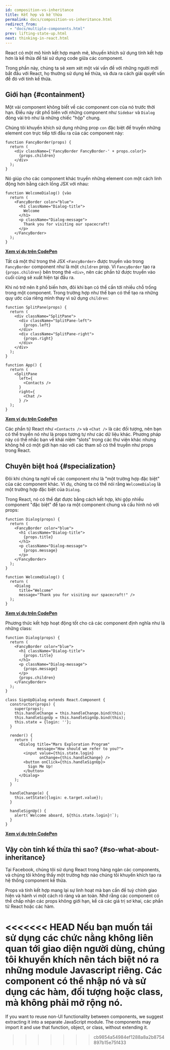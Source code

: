 ```yaml
---
id: composition-vs-inheritance
title: Kết hợp và kế thừa
permalink: docs/composition-vs-inheritance.html
redirect_from:
  - "docs/multiple-components.html"
prev: lifting-state-up.html
next: thinking-in-react.html
---
```


React có một mô hình kết hợp mạnh mẽ, khuyến khích sử dụng tính kết hợp hơn là kế thừa để tái sử dụng code giữa các component.

Trong phần này, chúng ta sẽ xem xét một vài vấn đề với những người mới bắt đầu với React, họ thường sử dụng kế thừa, và đưa ra cách giải quyết vấn đề đó với tính kế thừa.

## Giới hạn {#containment}

Một vài component không biết về các component con của nó trước thời hạn. Điều này rất phổ biến với những component như `Sidebar` và `Dialog` đóng vài trò như là những chiếc "hộp" chung.

Chúng tôi khuyến khích sử dụng những prop `con` đặc biệt để truyền những element con trực tiếp tới đầu ra của các component này:

```js{4}
function FancyBorder(props) {
  return (
    <div className={'FancyBorder FancyBorder-' + props.color}>
      {props.children}
    </div>
  );
}
```

Nó giúp cho các component khác truyền những element con một cách linh động hơn bằng cách lồng JSX với nhau:

```js{4-9}
function WelcomeDialog() {vào
  return (
    <FancyBorder color="blue">
      <h1 className="Dialog-title">
        Welcome
      </h1>
      <p className="Dialog-message">
        Thank you for visiting our spacecraft!
      </p>
    </FancyBorder>
  );
}
```

**[Xem ví dụ trên CodePen](https://codepen.io/gaearon/pen/ozqNOV?editors=0010)**

Tất cả một thứ trong thẻ JSX `<FancyBorder>` được truyền vào trong `FancyBorder` component như là một `children` prop. Vì `FancyBorder` tạo ra `{props.children}` bên trong thẻ `<div>`, nên các phần tử được truyền vào cuối cùng sẽ xuất hiện tại đầu ra.

Khi nó trở nên ít phổ biến hơn, đôi khi bạn có thể cần tới nhiều chỗ trống trong một component. Trong trường hợp như thế bạn có thể tạo ra những quy ước của riêng mình thay vì sử dụng `children`:

```js{5,8,18,21}
function SplitPane(props) {
  return (
    <div className="SplitPane">
      <div className="SplitPane-left">
        {props.left}
      </div>
      <div className="SplitPane-right">
        {props.right}
      </div>
    </div>
  );
}

function App() {
  return (
    <SplitPane
      left={
        <Contacts />
      }
      right={
        <Chat />
      } />
  );
}
```

[**Xem ví dụ trên CodePen**](https://codepen.io/gaearon/pen/gwZOJp?editors=0010)

Các phần tử React như `<Contacts />` và `<Chat />` là các đối tượng, nên bạn có thể truyền nó như là props tương tự như các dữ liệu khác. Phương pháp này có thể nhắc bạn về khái niệm "slots" trong các thư viện khác nhưng không hề có một giới hạn nào với các tham số có thể truyền như props trong React.

## Chuyên biệt hoá {#specialization}

Đôi khi chúng ta nghĩ về các component như là "một trường hợp đặc biệt" của các component khác. Ví dụ, chúng ta có thể nói rằng `WelcomeDialog` là một trường hợp đặc biệt của `Dialog`.

Trong React, nó có thể đạt được bằng cách kết hợp, khi gộp nhiều component "đặc biệt" để tạo ra một component chung và cấu hình nó với props:

```js{5,8,16-18}
function Dialog(props) {
  return (
    <FancyBorder color="blue">
      <h1 className="Dialog-title">
        {props.title}
      </h1>
      <p className="Dialog-message">
        {props.message}
      </p>
    </FancyBorder>
  );
}

function WelcomeDialog() {
  return (
    <Dialog
      title="Welcome"
      message="Thank you for visiting our spacecraft!" />
  );
}
```

[**Xem ví dụ trên CodePen**](https://codepen.io/gaearon/pen/kkEaOZ?editors=0010)

Phương thức kết hợp hoạt động tốt cho cả các component định nghĩa như là những class:

```js{10,27-31}
function Dialog(props) {
  return (
    <FancyBorder color="blue">
      <h1 className="Dialog-title">
        {props.title}
      </h1>
      <p className="Dialog-message">
        {props.message}
      </p>
      {props.children}
    </FancyBorder>
  );
}

class SignUpDialog extends React.Component {
  constructor(props) {
    super(props);
    this.handleChange = this.handleChange.bind(this);
    this.handleSignUp = this.handleSignUp.bind(this);
    this.state = {login: ''};
  }

  render() {
    return (
      <Dialog title="Mars Exploration Program"
              message="How should we refer to you?">
        <input value={this.state.login}
               onChange={this.handleChange} />
        <button onClick={this.handleSignUp}>
          Sign Me Up!
        </button>
      </Dialog>
    );
  }

  handleChange(e) {
    this.setState({login: e.target.value});
  }

  handleSignUp() {
    alert(`Welcome aboard, ${this.state.login}!`);
  }
}
```

[**Xem ví dụ trên CodePen**](https://codepen.io/gaearon/pen/gwZbYa?editors=0010)

## Vậy còn tính kế thừa thì sao? {#so-what-about-inheritance}

Tại Facebook, chúng tôi sử dụng React trong hàng ngàn các components, và chúng tôi không thấy một trường hợp nào chúng tôi khuyến khích tạo ra hệ thống component kế thừa.

Props và tính kết hợp mang lại sự linh hoạt mà bạn cần để tuỳ chỉnh giao hiện và hành vi một cách rõ ràng và an toàn. Nhớ rằng các component có thể chấp nhận các props không giới hạn, kể cả các giá trị sơ khai, các phần tử React hoặc các hàm.

<<<<<<< HEAD
Nếu bạn muốn tái sử dụng các chức nằng không liên quan tới giao diện người dùng, chúng tôi khuyến khích nên tách biệt nó ra những module Javascript riêng. Các component có thể nhập nó và sử dụng các hàm, đối tượng hoặc class, mà không phải mở rộng nó.
=======
If you want to reuse non-UI functionality between components, we suggest extracting it into a separate JavaScript module. The components may import it and use that function, object, or class, without extending it.
>>>>>>> cb9854a54984ef1288a8a2b8754897b15e75f433
